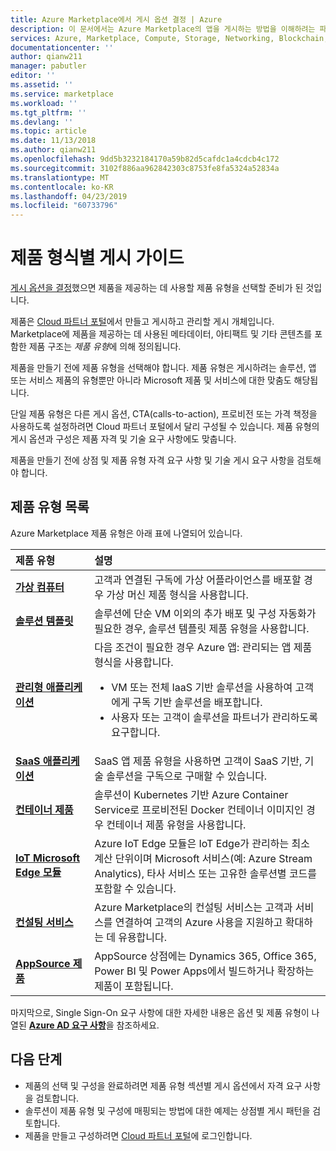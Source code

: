 ```yaml
---
title: Azure Marketplace에서 게시 옵션 결정 | Azure
description: 이 문서에서는 Azure Marketplace의 앱을 게시하는 방법을 이해하려는 파트터의 자격 기준 및 게시 요구 사항에 대해 설명합니다.
services: Azure, Marketplace, Compute, Storage, Networking, Blockchain, Security
documentationcenter: ''
author: qianw211
manager: pabutler
editor: ''
ms.assetid: ''
ms.service: marketplace
ms.workload: ''
ms.tgt_pltfrm: ''
ms.devlang: ''
ms.topic: article
ms.date: 11/13/2018
ms.author: qianw211
ms.openlocfilehash: 9dd5b3232184170a59b82d5cafdc1a4cdcb4c172
ms.sourcegitcommit: 3102f886aa962842303c8753fe8fa5324a52834a
ms.translationtype: MT
ms.contentlocale: ko-KR
ms.lasthandoff: 04/23/2019
ms.locfileid: "60733796"
---
```

# <a name="publishing-guide-by-offer-type"></a>제품 형식별 게시 가이드

[게시 옵션을 결정](https://docs.microsoft.com/azure/marketplace/determine-your-listing-type)했으면 제품을 제공하는 데 사용할 제품 유형을 선택할 준비가 된 것입니다. 

제품은 [Cloud 파트너 포털](https://cloudpartner.azure.com)에서 만들고 게시하고 관리할 게시 개체입니다. Marketplace에 제품을 제공하는 데 사용된 메타데이터, 아티팩트 및 기타 콘텐츠를 포함한 제품 구조는 *제품 유형*에 의해 정의됩니다.

제품을 만들기 전에 제품 유형을 선택해야 합니다. 제품 유형은 게시하려는 솔루션, 앱 또는 서비스 제품의 유형뿐만 아니라 Microsoft 제품 및 서비스에 대한 맞춤도 해당됩니다. 

단일 제품 유형은 다른 게시 옵션, CTA(calls-to-action), 프로비전 또는 가격 책정을 사용하도록 설정하려면 Cloud 파트너 포털에서 달리 구성될 수 있습니다. 제품 유형의 게시 옵션과 구성은 제품 자격 및 기술 요구 사항에도 맞춥니다. 

제품을 만들기 전에 상점 및 제품 유형 자격 요구 사항 및 기술 게시 요구 사항을 검토해야 합니다.

## <a name="list-of-offer-types"></a>제품 유형 목록

Azure Marketplace 제품 유형은 아래 표에 나열되어 있습니다.

| **제품 유형**    | **설명**  |
| :------------------- | :-------------------|
| [**가상 컴퓨터**](https://docs.microsoft.com/azure/marketplace/marketplace-virtual-machines) | 고객과 연결된 구독에 가상 어플라이언스를 배포할 경우 가상 머신 제품 형식을 사용합니다. |
| [**솔루션 템플릿**](https://docs.microsoft.com/azure/marketplace/marketplace-solution-templates) | 솔루션에 단순 VM 이외의 추가 배포 및 구성 자동화가 필요한 경우, 솔루션 템플릿 제품 유형을 사용합니다. |
| [**관리형 애플리케이션**](https://docs.microsoft.com/azure/marketplace/marketplace-managed-apps) | 다음 조건이 필요한 경우 Azure 앱: 관리되는 앱 제품 형식을 사용합니다. <br> <ul> <li> VM 또는 전체 IaaS 기반 솔루션을 사용하여 고객에게 구독 기반 솔루션을 배포합니다. </li> <li>사용자 또는 고객이 솔루션을 파트너가 관리하도록 요구합니다. </li> <ul> |
| [**SaaS 애플리케이션**](https://docs.microsoft.com/azure/marketplace/marketplace-saas-applications-technical-publishing-guide) | SaaS 앱 제품 유형을 사용하면 고객이 SaaS 기반, 기술 솔루션을 구독으로 구매할 수 있습니다. |
| [**컨테이너 제품**](https://docs.microsoft.com/azure/marketplace/marketplace-containers) | 솔루션이 Kubernetes 기반 Azure Container Service로 프로비전된 Docker 컨테이너 이미지인 경우 컨테이너 제품 유형을 사용합니다. |
| [**IoT Microsoft Edge 모듈**](https://docs.microsoft.com/azure/marketplace/iot-edge-module) | Azure IoT Edge 모듈은 IoT Edge가 관리하는 최소 계산 단위이며 Microsoft 서비스(예: Azure Stream Analytics), 타사 서비스 또는 고유한 솔루션별 코드를 포함할 수 있습니다. |
| [**컨설팅 서비스**](https://docs.microsoft.com/azure/marketplace/consulting-services) | Azure Marketplace의 컨설팅 서비스는 고객과 서비스를 연결하여 고객의 Azure 사용을 지원하고 확대하는 데 유용합니다. |
| [**AppSource 제품**](https://docs.microsoft.com/azure/marketplace/appsource-offer-publishing-guide) | AppSource 상점에는 Dynamics 365, Office 365, Power BI 및 Power Apps에서 빌드하거나 확장하는 제품이 포함됩니다. |

마지막으로, Single Sign-On 요구 사항에 대한 자세한 내용은 옵션 및 제품 유형이 나열된 [**Azure AD 요구 사항**](https://docs.microsoft.com/azure/marketplace/enable-appsource-marketplace-using-azure-ad)을 참조하세요.

## <a name="next-steps"></a>다음 단계

*   제품의 선택 및 구성을 완료하려면 제품 유형 섹션별 게시 옵션에서 자격 요구 사항을 검토합니다.
*   솔루션이 제품 유형 및 구성에 매핑되는 방법에 대한 예제는 상점별 게시 패턴을 검토합니다.
*   제품을 만들고 구성하려면 [Cloud 파트너 포털](https://cloudpartner.azure.com)에 로그인합니다.
